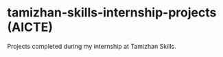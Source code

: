 # tamizhan-skills-internship-projects (AICTE)
Projects completed during my internship at Tamizhan Skills.
